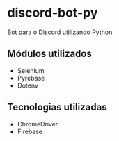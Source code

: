 # discord-bot-py
Bot para o Discord utilizando Python

## Módulos utilizados
* Selenium
* Pyrebase
* Dotenv

## Tecnologias utilizadas
* ChromeDriver
* Firebase